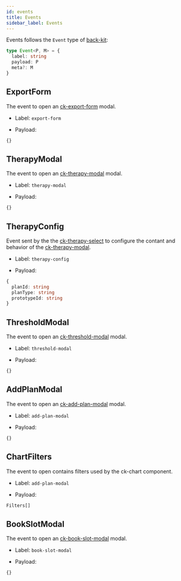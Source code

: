```yaml
---
id: events
title: Events
sidebar_label: Events
---
```


<!--
WARNING: this file was automatically generated by Mia-Platform Doc Aggregator.
DO NOT MODIFY IT BY HAND.
Instead, modify the source file and run the aggregator to regenerate this file.
-->

Events follows the `Event` type of [back-kit](/microfrontend-composer/back-kit/70_events.md):

```typescript
type Event<P, M> = {
  label: string
  payload: P
  meta?: M
}
```


## ExportForm

The event to open an [ck-export-form](/runtime_suite/care-kit/20_components/20_ck-form-export.md) modal.

- Label: `export-form`

- Payload:

```typescript
{}
```
## TherapyModal

The event to open an [ck-therapy-modal](/runtime_suite/care-kit/20_components/30_ck-therapy-modal.md) modal.

- Label: `therapy-modal`

- Payload:

```typescript
{}
```

## TherapyConfig

Event sent by the the [ck-therapy-select](/runtime_suite/care-kit/20_components/40_ck-therapy-select.md) to configure the contant and behavior of the [ck-therapy-modal](/runtime_suite/care-kit/20_components/30_ck-therapy-modal.md).

- Label: `therapy-config`

- Payload:

```typescript
{
  planId: string
  planType: string
  prototypeId: string
}
```

## ThresholdModal

The event to open an [ck-threshold-modal](/runtime_suite/care-kit/20_components/50_ck-threshold-modal.md) modal.

- Label: `threshold-modal`

- Payload:

```typescript
{}
```

## AddPlanModal

The event to open an [ck-add-plan-modal](/runtime_suite/care-kit/20_components/60_ck-add-plan-modal.md) modal.

- Label: `add-plan-modal`

- Payload:

```typescript
{}
```

## ChartFilters

The event to open contains filters used by the ck-chart component.

- Label: `add-plan-modal`

- Payload:

```typescript
Filters[]
```

## BookSlotModal

The event to open an [ck-book-slot-modal](/runtime_suite/care-kit/20_components/130_ck-book-slot-modal.md) modal.

- Label: `book-slot-modal`

- Payload:

```typescript
{}
```
